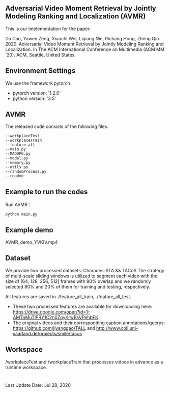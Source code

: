 ## Adversarial Video Moment Retrieval by Jointly Modeling Ranking and Localization (AVMR)
This is our implementation for the paper:

Da Cao, Yawen Zeng, Xiaochi Wei, Liqiang Nie, Richang Hong, Zheng Qin. 2020. Adversarial Video Moment Retrieval by Jointly Modeling Ranking and Localization. In The ACM International Conference on Multimedia (ACM MM '20). ACM, Seattle, United States.

## Environment Settings
We use the framework pytorch.

* pytorch version: '1.2.0'
* python version: '3.5'

## AVMR
The released code consists of the following files.
```
--workplaceTest
--workplaceTrain
--feature_all
--main.py
--MADDPG.py
--model.py
--memory.py
--utils.py
--randomProcess.py
--readme
```

## Example to run the codes
Run AVMR：
```
python main.py
```

## Example demo
AVMR_demo_YVKIV.mp4

## Dataset
We provide two processed datasets: Charades-STA && TACoS
The strategy of multi-scale sliding windows is utilized to segment each video with the size of [64, 128, 256, 512] frames with 80% overlap and we randomly selected 80% and 20% of them for training and testing, respectively.

All features are saved in ./feature_all_train, ./feature_all_test. 
* These two processed features are available for downloading here: https://drive.google.com/open?id=1-AMToMuTlPRY1C2n0ZoyKrwBsVPehbFK
* The original videos and their corresponding caption annotations/querys: https://github.com/jiyanggao/TALL and http://www.coli.uni-saarland.de/projects/smile/tacos

## Workspace
/workplaceTest and /workplaceTrain that processes videos in advance as a runtime workspace.

#


Last Update Date: Jul 28, 2020
